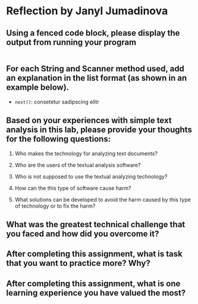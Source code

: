 # Reflection by Janyl Jumadinova

## Using a fenced code block, please display the output from running your program

```

```

## For each String and Scanner method used, add an explanation in the list format (as shown in an example below).

- `next()`: consetetur sadipscing elitr

## Based on your experiences with simple text analysis  in this lab, please provide your thoughts for the following questions:

1. Who makes the technology for analyzing text documents?

2. Who are the users of the textual analysis software?

3. Who is not supposed to use the textual analyzing technology? 

4. How can the this type of software cause harm?

5. What solutions can be developed to avoid the harm caused by this type of technology or to fix the harm?

## What was the greatest technical challenge that you faced and how did you overcome it?


## After completing this assignment, what is task that you want to practice more? Why?


## After completing this assignment, what is one learning experience you have valued the most?

